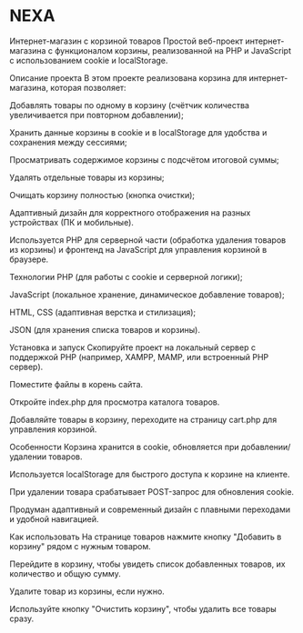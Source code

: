 # NEXA
Интернет-магазин с корзиной товаров
Простой веб-проект интернет-магазина с функционалом корзины, реализованной на PHP и JavaScript с использованием cookie и localStorage.

Описание проекта
В этом проекте реализована корзина для интернет-магазина, которая позволяет:

Добавлять товары по одному в корзину (счётчик количества увеличивается при повторном добавлении);

Хранить данные корзины в cookie и в localStorage для удобства и сохранения между сессиями;

Просматривать содержимое корзины с подсчётом итоговой суммы;

Удалять отдельные товары из корзины;

Очищать корзину полностью (кнопка очистки);

Адаптивный дизайн для корректного отображения на разных устройствах (ПК и мобильные).

Используется PHP для серверной части (обработка удаления товаров из корзины) и фронтенд на JavaScript для управления корзиной в браузере.

Технологии
PHP (для работы с cookie и серверной логики);

JavaScript (локальное хранение, динамическое добавление товаров);

HTML, CSS (адаптивная верстка и стилизация);

JSON (для хранения списка товаров и корзины).

Установка и запуск
Скопируйте проект на локальный сервер с поддержкой PHP (например, XAMPP, MAMP, или встроенный PHP сервер).

Поместите файлы в корень сайта.

Откройте index.php для просмотра каталога товаров.

Добавляйте товары в корзину, переходите на страницу cart.php для управления корзиной.

Особенности
Корзина хранится в cookie, обновляется при добавлении/удалении товаров.

Используется localStorage для быстрого доступа к корзине на клиенте.

При удалении товара срабатывает POST-запрос для обновления cookie.

Продуман адаптивный и современный дизайн с плавными переходами и удобной навигацией.

Как использовать
На странице товаров нажмите кнопку "Добавить в корзину" рядом с нужным товаром.

Перейдите в корзину, чтобы увидеть список добавленных товаров, их количество и общую сумму.

Удалите товар из корзины, если нужно.

Используйте кнопку "Очистить корзину", чтобы удалить все товары сразу.

